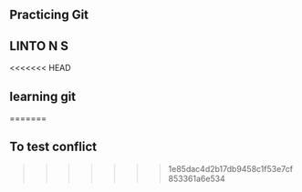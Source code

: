 ## Practicing Git

## LINTO N S

<<<<<<< HEAD
## learning git
=======
## To test conflict
>>>>>>> 1e85dac4d2b17db9458c1f53e7cf853361a6e534
